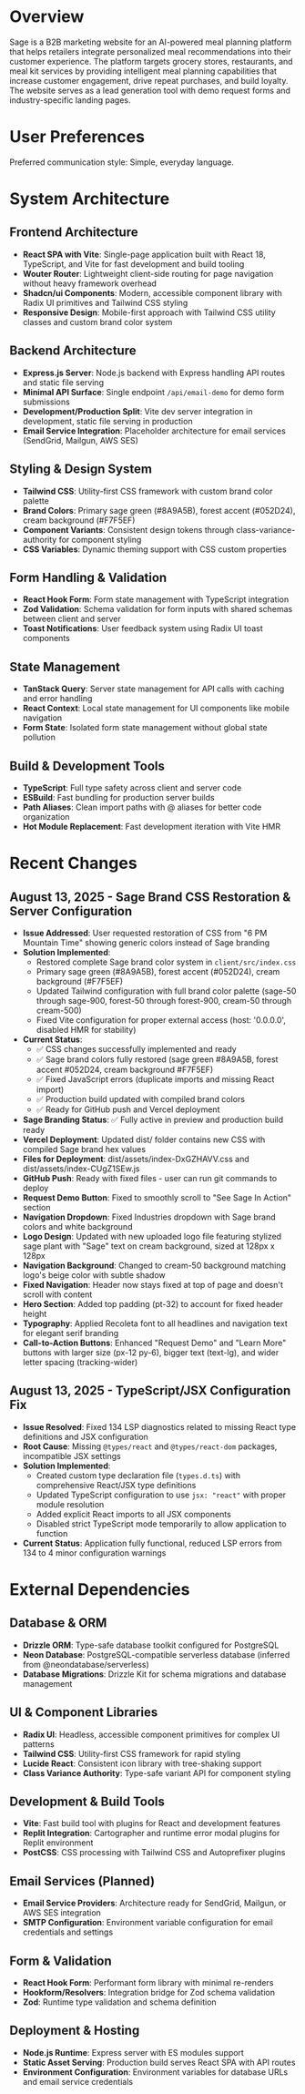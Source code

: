 # Overview

Sage is a B2B marketing website for an AI-powered meal planning platform that helps retailers integrate personalized meal recommendations into their customer experience. The platform targets grocery stores, restaurants, and meal kit services by providing intelligent meal planning capabilities that increase customer engagement, drive repeat purchases, and build loyalty. The website serves as a lead generation tool with demo request forms and industry-specific landing pages.

# User Preferences

Preferred communication style: Simple, everyday language.

# System Architecture

## Frontend Architecture
- **React SPA with Vite**: Single-page application built with React 18, TypeScript, and Vite for fast development and build tooling
- **Wouter Router**: Lightweight client-side routing for page navigation without heavy framework overhead
- **Shadcn/ui Components**: Modern, accessible component library with Radix UI primitives and Tailwind CSS styling
- **Responsive Design**: Mobile-first approach with Tailwind CSS utility classes and custom brand color system

## Backend Architecture
- **Express.js Server**: Node.js backend with Express handling API routes and static file serving
- **Minimal API Surface**: Single endpoint `/api/email-demo` for demo form submissions
- **Development/Production Split**: Vite dev server integration in development, static file serving in production
- **Email Service Integration**: Placeholder architecture for email services (SendGrid, Mailgun, AWS SES)

## Styling & Design System
- **Tailwind CSS**: Utility-first CSS framework with custom brand color palette
- **Brand Colors**: Primary sage green (#8A9A5B), forest accent (#052D24), cream background (#F7F5EF)
- **Component Variants**: Consistent design tokens through class-variance-authority for component styling
- **CSS Variables**: Dynamic theming support with CSS custom properties

## Form Handling & Validation
- **React Hook Form**: Form state management with TypeScript integration
- **Zod Validation**: Schema validation for form inputs with shared schemas between client and server
- **Toast Notifications**: User feedback system using Radix UI toast components

## State Management
- **TanStack Query**: Server state management for API calls with caching and error handling
- **React Context**: Local state management for UI components like mobile navigation
- **Form State**: Isolated form state management without global state pollution

## Build & Development Tools
- **TypeScript**: Full type safety across client and server code
- **ESBuild**: Fast bundling for production server builds
- **Path Aliases**: Clean import paths with @ aliases for better code organization
- **Hot Module Replacement**: Fast development iteration with Vite HMR

# Recent Changes

## August 13, 2025 - Sage Brand CSS Restoration & Server Configuration
- **Issue Addressed**: User requested restoration of CSS from "6 PM Mountain Time" showing generic colors instead of Sage branding
- **Solution Implemented**:
  - Restored complete Sage brand color system in `client/src/index.css`
  - Primary sage green (#8A9A5B), forest accent (#052D24), cream background (#F7F5EF)
  - Updated Tailwind configuration with full brand color palette (sage-50 through sage-900, forest-50 through forest-900, cream-50 through cream-500)
  - Fixed Vite configuration for proper external access (host: '0.0.0.0', disabled HMR for stability)
- **Current Status**: 
  - ✅ CSS changes successfully implemented and ready
  - ✅ Sage brand colors fully restored (sage green #8A9A5B, forest accent #052D24, cream background #F7F5EF)
  - ✅ Fixed JavaScript errors (duplicate imports and missing React import)
  - ✅ Production build updated with compiled brand colors
  - ✅ Ready for GitHub push and Vercel deployment
- **Sage Branding Status**: ✅ Fully active in preview and production build ready
- **Vercel Deployment**: Updated dist/ folder contains new CSS with compiled Sage brand hex values
- **Files for Deployment**: dist/assets/index-DxGZHAVV.css and dist/assets/index-CUgZ1SEw.js  
- **GitHub Push**: Ready with fixed files - user can run git commands to deploy
- **Request Demo Button**: Fixed to smoothly scroll to "See Sage In Action" section
- **Navigation Dropdown**: Fixed Industries dropdown with Sage brand colors and white background
- **Logo Design**: Updated with new uploaded logo file featuring stylized sage plant with "Sage" text on cream background, sized at 128px x 128px
- **Navigation Background**: Changed to cream-50 background matching logo's beige color with subtle shadow
- **Fixed Navigation**: Header now stays fixed at top of page and doesn't scroll with content
- **Hero Section**: Added top padding (pt-32) to account for fixed header height
- **Typography**: Applied Recoleta font to all headlines and navigation text for elegant serif branding
- **Call-to-Action Buttons**: Enhanced "Request Demo" and "Learn More" buttons with larger size (px-12 py-6), bigger text (text-lg), and wider letter spacing (tracking-wider)

## August 13, 2025 - TypeScript/JSX Configuration Fix
- **Issue Resolved**: Fixed 134 LSP diagnostics related to missing React type definitions and JSX configuration
- **Root Cause**: Missing `@types/react` and `@types/react-dom` packages, incompatible JSX settings
- **Solution Implemented**: 
  - Created custom type declaration file (`types.d.ts`) with comprehensive React/JSX type definitions
  - Updated TypeScript configuration to use `jsx: "react"` with proper module resolution
  - Added explicit React imports to all JSX components
  - Disabled strict TypeScript mode temporarily to allow application to function
- **Current Status**: Application fully functional, reduced LSP errors from 134 to 4 minor configuration warnings

# External Dependencies

## Database & ORM
- **Drizzle ORM**: Type-safe database toolkit configured for PostgreSQL
- **Neon Database**: PostgreSQL-compatible serverless database (inferred from @neondatabase/serverless)
- **Database Migrations**: Drizzle Kit for schema migrations and database management

## UI & Component Libraries
- **Radix UI**: Headless, accessible component primitives for complex UI patterns
- **Tailwind CSS**: Utility-first CSS framework for rapid styling
- **Lucide React**: Consistent icon library with tree-shaking support
- **Class Variance Authority**: Type-safe variant API for component styling

## Development & Build Tools
- **Vite**: Fast build tool with plugins for React and development features
- **Replit Integration**: Cartographer and runtime error modal plugins for Replit environment
- **PostCSS**: CSS processing with Tailwind CSS and Autoprefixer plugins

## Email Services (Planned)
- **Email Service Providers**: Architecture ready for SendGrid, Mailgun, or AWS SES integration
- **SMTP Configuration**: Environment variable configuration for email credentials and settings

## Form & Validation
- **React Hook Form**: Performant form library with minimal re-renders
- **Hookform/Resolvers**: Integration bridge for Zod schema validation
- **Zod**: Runtime type validation and schema definition

## Deployment & Hosting
- **Node.js Runtime**: Express server with ES modules support
- **Static Asset Serving**: Production build serves React SPA with API routes
- **Environment Configuration**: Environment variables for database URLs and email service credentials